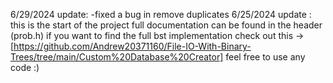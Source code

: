 6/29/2024 update:
-fixed a bug in remove duplicates
6/25/2024 update :
this is the start of the project full documentation can be found in the header (prob.h) 
if you want to find the full bst implementation check out this ->[https://github.com/Andrew20371160/File-IO-With-Binary-Trees/tree/main/Custom%20Database%20Creator]
feel free to use any code :)


